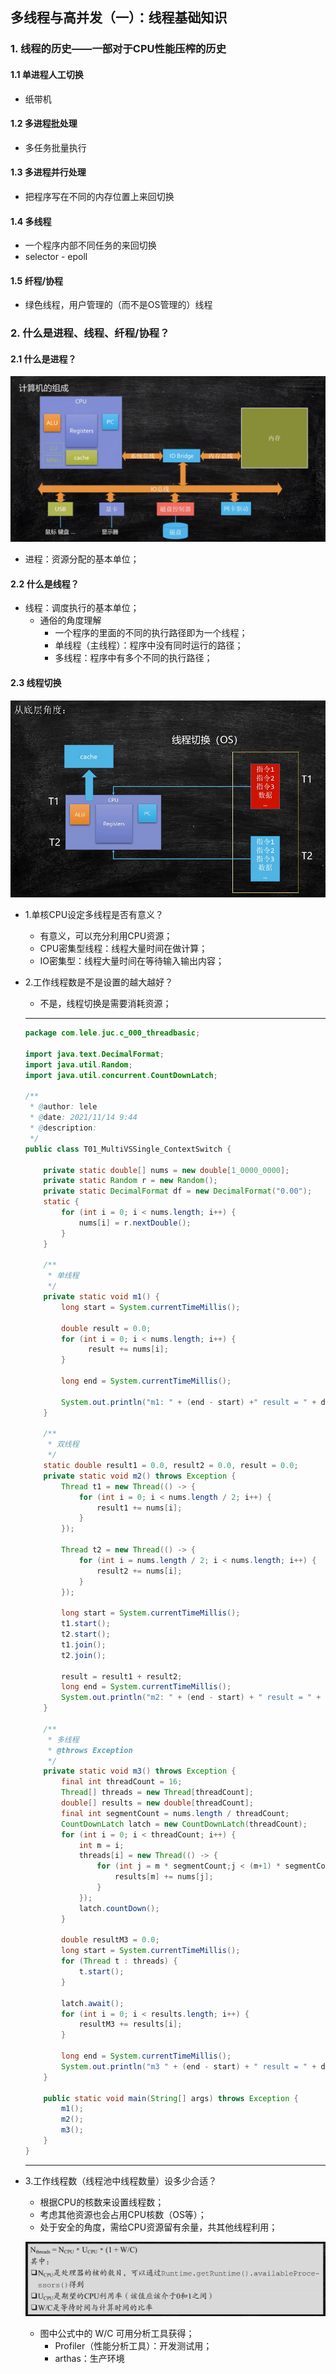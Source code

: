 ## 多线程与高并发（一）：线程基础知识

### 1. 线程的历史——一部对于CPU性能压榨的历史

#### 1.1 单进程人工切换
- 纸带机

#### 1.2 多进程批处理
- 多任务批量执行

#### 1.3 多进程并行处理
- 把程序写在不同的内存位置上来回切换

#### 1.4 多线程
- 一个程序内部不同任务的来回切换
- selector - epoll

#### 1.5 纤程/协程
- 绿色线程，用户管理的（而不是OS管理的）线程


### 2. 什么是进程、线程、纤程/协程？

#### 2.1 什么是进程？

  ![多线程与高并发（一）：计算机的组成.png](./pics/多线程与高并发（一）：计算机的组成.png)

- 进程：资源分配的基本单位；

#### 2.2 什么是线程？
- 线程：调度执行的基本单位；
  - 通俗的角度理解
    - 一个程序的里面的不同的执行路径即为一个线程；
    - 单线程（主线程）：程序中没有同时运行的路径；
    - 多线程：程序中有多个不同的执行路径；

#### 2.3 线程切换

  ![多线程与高并发（一）：线程切换.png](./pics/多线程与高并发（一）：线程切换.png)

- 1.单核CPU设定多线程是否有意义？
  - 有意义，可以充分利用CPU资源；
  - CPU密集型线程：线程大量时间在做计算；
  - IO密集型：线程大量时间在等待输入输出内容；
- 2.工作线程数是不是设置的越大越好？
  - 不是，线程切换是需要消耗资源；

  ---
  ```java
  package com.lele.juc.c_000_threadbasic;

  import java.text.DecimalFormat;
  import java.util.Random;
  import java.util.concurrent.CountDownLatch;

  /**
   * @author: lele
   * @date: 2021/11/14 9:44
   * @description:
   */
  public class T01_MultiVSSingle_ContextSwitch {

      private static double[] nums = new double[1_0000_0000];
      private static Random r = new Random();
      private static DecimalFormat df = new DecimalFormat("0.00");
      static {
          for (int i = 0; i < nums.length; i++) {
              nums[i] = r.nextDouble();
          }
      }

      /**
       * 单线程
       */
      private static void m1() {
          long start = System.currentTimeMillis();

          double result = 0.0;
          for (int i = 0; i < nums.length; i++) {
                result += nums[i];
          }

          long end = System.currentTimeMillis();

          System.out.println("m1: " + (end - start) +" result = " + df.format(result));
      }

      /**
       * 双线程
       */
      static double result1 = 0.0, result2 = 0.0, result = 0.0;
      private static void m2() throws Exception {
          Thread t1 = new Thread(() -> {
              for (int i = 0; i < nums.length / 2; i++) {
                  result1 += nums[i];
              }
          });

          Thread t2 = new Thread(() -> {
              for (int i = nums.length / 2; i < nums.length; i++) {
                  result2 += nums[i];
              }
          });

          long start = System.currentTimeMillis();
          t1.start();
          t2.start();
          t1.join();
          t2.join();

          result = result1 + result2;
          long end = System.currentTimeMillis();
          System.out.println("m2: " + (end - start) + " result = " + df.format(result));
      }

      /**
       * 多线程
       * @throws Exception
       */
      private static void m3() throws Exception {
          final int threadCount = 16;
          Thread[] threads = new Thread[threadCount];
          double[] results = new double[threadCount];
          final int segmentCount = nums.length / threadCount;
          CountDownLatch latch = new CountDownLatch(threadCount);
          for (int i = 0; i < threadCount; i++) {
              int m = i;
              threads[i] = new Thread(() -> {
                  for (int j = m * segmentCount;j < (m+1) * segmentCount && j < nums.length; j++) {
                      results[m] += nums[j];
                  }
              });
              latch.countDown();
          }

          double resultM3 = 0.0;
          long start = System.currentTimeMillis();
          for (Thread t : threads) {
              t.start();
          }

          latch.await();
          for (int i = 0; i < results.length; i++) {
              resultM3 += results[i];
          }

          long end = System.currentTimeMillis();
          System.out.println("m3 " + (end - start) + " result = " + df.format(result));
      }

      public static void main(String[] args) throws Exception {
          m1();
          m2();
          m3();
      }
  }
  ```
  ---


- 3.工作线程数（线程池中线程数量）设多少合适？
  - 根据CPU的核数来设置线程数；
  - 考虑其他资源也会占用CPU核数（OS等）；
  - 处于安全的角度，需给CPU资源留有余量，共其他线程利用；

  ![多线程与高并发（一）：线程数的计算公式.png](./pics/多线程与高并发（一）：线程数的计算公式.png)

    - 图中公式中的 W/C 可用分析工具获得；
      - Profiler（性能分析工具）：开发测试用；
      - arthas：生产环境
